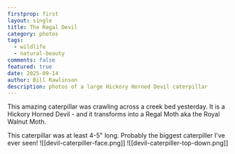 ```yaml
---
firstprop: first
layout: single
title: The Regal Devil
category: photos
tags:
  - wildlife
  - natural-beauty
comments: false
featured: true
date: 2025-09-14
author: Bill Rawlinson
description: photos of a large Hickory Horned Devil caterpillar
---
```

This amazing caterpillar was crawling across a creek bed yesterday.  It is a Hickory Horned Devil - and it transforms into a Regal Moth aka the Royal Walnut Moth.  

This caterpillar was at least 4-5" long.  Probably the biggest caterpiller I've ever seen!
![[devil-caterpiller-face.png]]
![[devil-caterpiller-top-down.png]]